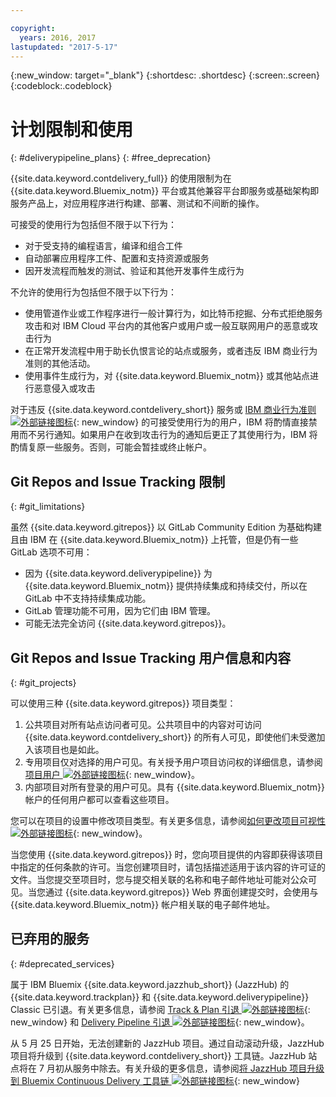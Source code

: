 ```yaml
---

copyright:
  years: 2016, 2017
lastupdated: "2017-5-17"
---
```

<!-- Copyright info at top of file: REQUIRED
    The copyright info is YAML content that must occur at the top of the MD file, before attributes are listed.
    It must be surrounded by 3 dashes.
    The value "years" can contain just one year or a two years separated by a comma. (years: 2014, 2016)
    Indentation as per the previous template must be preserved.
-->

{:new_window: target="_blank"}
{:shortdesc: .shortdesc}
{:screen:.screen}
{:codeblock:.codeblock}

# 计划限制和使用
{: #deliverypipeline_plans}
{: #free_deprecation}

{{site.data.keyword.contdelivery_full}} 的使用限制为在 {{site.data.keyword.Bluemix_notm}} 平台或其他兼容平台即服务或基础架构即服务产品上，对应用程序进行构建、部署、测试和不间断的操作。

可接受的使用行为包括但不限于以下行为：

* 对于受支持的编程语言，编译和组合工件
* 自动部署应用程序工件、配置和支持资源或服务
* 因开发流程而触发的测试、验证和其他开发事件生成行为

不允许的使用行为包括但不限于以下行为：

* 使用管道作业或工作程序进行一般计算行为，如比特币挖掘、分布式拒绝服务攻击和对 IBM Cloud 平台内的其他客户或用户或一般互联网用户的恶意或攻击行为
* 在正常开发流程中用于助长仇恨言论的站点或服务，或者违反 IBM 商业行为准则的其他活动。
* 使用事件生成行为，对 {{site.data.keyword.Bluemix_notm}} 或其他站点进行恶意侵入或攻击

对于违反 {{site.data.keyword.contdelivery_short}} 服务或 [IBM 商业行为准则 ![外部链接图标](../../icons/launch-glyph.svg "外部链接图标")](https://www.ibm.com/investor/governance/business-conduct-guidelines.html){: new_window} 的可接受使用行为的用户，IBM 将酌情直接禁用而不另行通知。如果用户在收到攻击行为的通知后更正了其使用行为，IBM 将酌情复原一些服务。否则，可能会暂挂或终止帐户。

## Git Repos and Issue Tracking 限制
{: #git_limitations}

虽然 {{site.data.keyword.gitrepos}} 以 GitLab Community Edition 为基础构建且由 IBM 在 {{site.data.keyword.Bluemix_notm}} 上托管，但是仍有一些 GitLab 选项不可用：

 * 因为 {{site.data.keyword.deliverypipeline}} 为 {{site.data.keyword.Bluemix_notm}} 提供持续集成和持续交付，所以在 GitLab 中不支持持续集成功能。
 * GitLab 管理功能不可用，因为它们由 IBM 管理。
 * 可能无法完全访问 {{site.data.keyword.gitrepos}}。


## Git Repos and Issue Tracking 用户信息和内容
{: #git_projects}

可以使用三种 {{site.data.keyword.gitrepos}} 项目类型：

  1. 公共项目对所有站点访问者可见。公共项目中的内容对可访问 {{site.data.keyword.contdelivery_short}} 的所有人可见，即使他们未受邀加入该项目也是如此。
  2. 专用项目仅对选择的用户可见。有关授予用户项目访问权的详细信息，请参阅[项目用户 ![外部链接图标](../../icons/launch-glyph.svg "外部链接图标")](https://git.ng.bluemix.net/help/workflow/add-user/add-user.md){: new_window}。
  3. 内部项目对所有登录的用户可见。具有 {{site.data.keyword.Bluemix_notm}} 帐户的任何用户都可以查看这些项目。

您可以在项目的设置中修改项目类型。有关更多信息，请参阅[如何更改项目可视性 ![外部链接图标](../../icons/launch-glyph.svg "外部链接图标")](https://git.ng.bluemix.net/help/public_access/public_access#how-to-change-project-visibility){: new_window}。

当您使用 {{site.data.keyword.gitrepos}} 时，您向项目提供的内容即获得该项目中指定的任何条款的许可。当您创建项目时，请包括描述适用于该内容的许可证的文件。当您提交至项目时，您与提交相关联的名称和电子邮件地址可能对公众可见。当您通过 {{site.data.keyword.gitrepos}} Web 界面创建提交时，会使用与 {{site.data.keyword.Bluemix_notm}} 帐户相关联的电子邮件地址。

<!-- ###Privacy with Git Repos and Issue Tracking profiles -->

<!-- A few features of {{site.data.keyword.gitrepos}} require the use of a profile page that publicly displays information that you provide. You give IBM the following permissions: -->

  <!-- a. Make the information in your profile&mdash;such as your name, email, picture, bio, social media links, and user activity&mdash;visible to other users of the service. -->

  <!-- b. Publicly disclose your name and other public information and activities that are associated with your use of the service, or otherwise publicize the fact that you are a user of the service, without any further notice to you. -->

<!-- The email address that is associated with your profile page is derived from your {{site.data.keyword.Bluemix_notm}} account details. To modify the email address that is displayed on your profile page, modify your {{site.data.keyword.Bluemix_notm}} account. -->

## 已弃用的服务
{: #deprecated_services}

属于 IBM Bluemix {{site.data.keyword.jazzhub_short}} (JazzHub) 的 {{site.data.keyword.trackplan}} 和 {{site.data.keyword.deliverypipeline}} Classic 已引退。有关更多信息，请参阅 [Track & Plan 引退 ![外部链接图标](../../icons/launch-glyph.svg "外部链接图标")](https://www.ibm.com/blogs/bluemix/2017/04/track-plan-retirement/){: new_window} 和 [Delivery Pipeline 引退 ![外部链接图标](../../icons/launch-glyph.svg "外部链接图标")](https://www.ibm.com/blogs/bluemix/2017/04/delivery-pipeline-retirement/){: new_window}。

从 5 月 25 日开始，无法创建新的 JazzHub 项目。通过自动滚动升级，JazzHub 项目将升级到 {{site.data.keyword.contdelivery_short}} 工具链。JazzHub 站点将在 7 月初从服务中除去。有关升级的更多信息，请参阅[将 JazzHub 项目升级到 Bluemix Continuous Delivery 工具链 ![外部链接图标](../../icons/launch-glyph.svg "外部链接图标")](https://developer.ibm.com/devops-services/2017/4/18/upgrading-jazzhub-projects-bluemix-continuous-delivery-toolchains/){: new_window}
